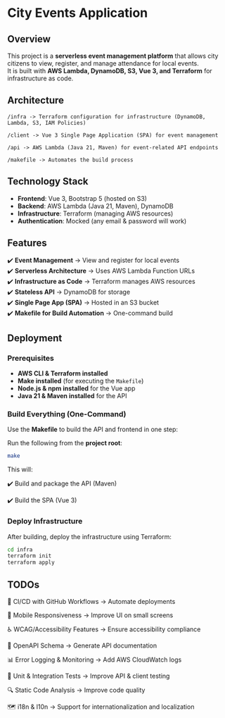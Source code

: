 # City Events Application

## Overview
This project is a **serverless event management platform** that allows city citizens to view, register, and manage attendance for local events.  
It is built with **AWS Lambda, DynamoDB, S3, Vue 3, and Terraform** for infrastructure as code.  

## Architecture
```
/infra -> Terraform configuration for infrastructure (DynamoDB, Lambda, S3, IAM Policies) 

/client -> Vue 3 Single Page Application (SPA) for event management 

/api -> AWS Lambda (Java 21, Maven) for event-related API endpoints 

/makefile -> Automates the build process
```

## Technology Stack
- **Frontend**: Vue 3, Bootstrap 5 (hosted on S3)  
- **Backend**: AWS Lambda (Java 21, Maven), DynamoDB  
- **Infrastructure**: Terraform (managing AWS resources)  
- **Authentication**: Mocked (any email & password will work)  

## Features
✔️ **Event Management** → View and register for local events  
✔️ **Serverless Architecture** → Uses AWS Lambda Function URLs  
✔️ **Infrastructure as Code** → Terraform manages AWS resources  
✔️ **Stateless API** → DynamoDB for storage  
✔️ **Single Page App (SPA)** → Hosted in an S3 bucket  
✔️ **Makefile for Build Automation** → One-command build  

## Deployment

### Prerequisites
- **AWS CLI & Terraform installed**  
- **Make installed** (for executing the `Makefile`)  
- **Node.js & npm installed** for the Vue app  
- **Java 21 & Maven installed** for the API  

### Build Everything (One-Command)
Use the **Makefile** to build the API and frontend in one step:  

Run the following from the **project root**:  
```bash
make 
```
This will:

✔️ Build and package the API (Maven)

✔️ Build the SPA (Vue 3)


### Deploy Infrastructure

After building, deploy the infrastructure using Terraform:
```bash
cd infra
terraform init
terraform apply
```

## TODOs

 🔧 CI/CD with GitHub Workflows → Automate deployments
 
📱 Mobile Responsiveness → Improve UI on small screens

♿ WCAG/Accessibility Features → Ensure accessibility compliance

📄 OpenAPI Schema → Generate API documentation

📊 Error Logging & Monitoring → Add AWS CloudWatch logs

🧪 Unit & Integration Tests → Improve API & client testing

🔍 Static Code Analysis -> Improve code quality 

🗺️ i18n & l10n -> Support for internationalization and localization 

